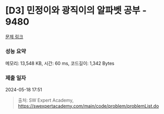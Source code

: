# [D3] 민정이와 광직이의 알파벳 공부 - 9480 

[문제 링크](https://swexpertacademy.com/main/code/problem/problemDetail.do?contestProbId=AXAdrmW61ssDFAXq) 

### 성능 요약

메모리: 13,548 KB, 시간: 60 ms, 코드길이: 1,342 Bytes

### 제출 일자

2024-05-18 17:51



> 출처: SW Expert Academy, https://swexpertacademy.com/main/code/problem/problemList.do